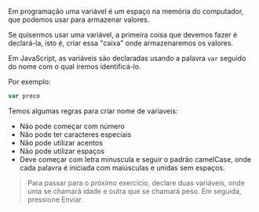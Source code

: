 Em programação uma variável é um espaço na memória do computador,  que podemos usar para armazenar valores.

Se quisermos usar uma variável, a primeira coisa que devemos fazer é declará-la, isto é, criar essa "caixa" onde armazenaremos os valores.

Em JavaScript, as variáveis são declaradas usando a palavra `var` seguido do nome com o qual iremos identificá-lo.

Por exemplo:

```javascript
var preco
```

Temos algumas regras para criar nome de variaveis: 
* Não pode começar com número
* Não pode ter caracteres especiais
* Não pode utilizar acentos
* Não pode utilizar espaços
* Deve começar com letra minuscula e seguir o padrão camelCase, onde cada palavra é iniciada com maiúsculas e unidas sem espaços.

> Para passar para o próximo exercício, declare duas variáveis, onde uma  se chamará idade e outra que se chamará peso. Em seguida, pressione Enviar.